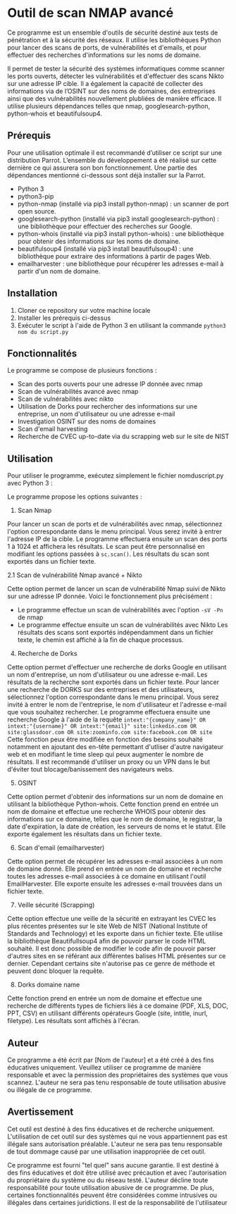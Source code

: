 # Outil de scan NMAP avancé

Ce programme est un ensemble d'outils de sécurité destiné aux tests de pénétration et à la sécurité des réseaux. Il utilise les bibliothèques Python pour lancer des scans de ports, de vulnérabilités et d'emails, et pour effectuer des recherches d'informations sur les noms de domaine.

Il permet de tester la sécurité des systèmes informatiques comme scanner les ports ouverts, détecter les vulnérabilités et d'effectuer des scans Nikto sur une adresse IP cible. Il a également la capacité de collecter des informations via de l’OSINT sur des noms de domaines, des entreprises ainsi que des vulnérabilités nouvellement plubliées de manière efficace. Il utilise plusieurs dépendances telles que nmap, googlesearch-python, python-whois et beautifulsoup4.

## Prérequis

Pour une utilisation optimale il est recommandé d’utiliser ce script sur une distribution Parrot. L’ensemble du développement a été réalisé sur cette dernière ce qui assurera son bon fonctionnement. Une partie des dépendances mentionné ci-dessous sont déjà installer sur la Parrot.

- Python 3
- python3-pip
- python-nmap (installé via pip3 install python-nmap) : un scanner de port open source.
- googlesearch-python (installé via pip3 install googlesearch-python) : une bibliothèque pour effectuer des recherches sur Google.
- python-whois (installé via pip3 install python-whois) : une bibliothèque pour obtenir des informations sur les noms de domaine.
- beautifulsoup4 (installé via pip3 install beautifulsoup4) : une bibliothèque pour extraire des informations à partir de pages Web.
- emailharvester : une bibliothèque pour récupérer les adresses e-mail à partir d'un nom de domaine.


## Installation

1. Cloner ce repository sur votre machine locale
2. Installer les prérequis ci-dessus
3. Exécuter le script à l'aide de Python 3 en utilisant la commande `python3 nom du script.py`

## Fonctionnalités

Le programme se compose de plusieurs fonctions :

- Scan des ports ouverts pour une adresse IP donnée avec nmap
- Scan de vulnérabilités avancé avec nmap
- Scan de vulnérabilités avec nikto
- Utilisation de Dorks pour rechercher des informations sur une entreprise, un nom d'utilisateur ou une adresse e-mail
- Investigation OSINT sur des noms de domaines
- Scan d'email harvesting
- Recherche de CVEC up-to-date via du scrapping web sur le site de NIST

## Utilisation

Pour utiliser le programme, exécutez simplement le fichier nomduscript.py avec Python 3 :

Le programme propose les options suivantes :

1. Scan Nmap

Pour lancer un scan de ports et de vulnérabilités avec nmap, sélectionnez l'option correspondante dans le menu principal. Vous serez invité à entrer l'adresse IP de la cible. Le programme effectuera ensuite un scan des ports 1 à 1024 et affichera les résultats. Le scan peut être personnalisé en modifiant les options passées à `sc.scan()`. Les résultats du scan sont exportés dans un fichier texte.

2.1 Scan de vulnérabilité Nmap avancé + Nikto

Cette option permet de lancer un scan de vulnérabilité Nmap suivi de Nikto sur une adresse IP donnée. Voici le fonctionnement plus précisément :
- Le programme effectue un scan de vulnérabilités avec l'option `-sV -Pn` de nmap
- Le programme effectue ensuite un scan de vulnérabilités avec Nikto
Les résultats des scans sont exportés indépendamment dans un fichier texte, le chemin est affiché à la fin de chaque processus.

4. Recherche de Dorks

Cette option permet d'effectuer une recherche de dorks Google en utilisant un nom d'entreprise, un nom d'utilisateur ou une adresse e-mail. Les résultats de la recherche sont exportés dans un fichier texte. Pour lancer une recherche de DORKS sur des entreprises et des utilisateurs, sélectionnez l'option correspondante dans le menu principal. Vous serez invité à entrer le nom de l'entreprise, le nom d'utilisateur et l'adresse e-mail que vous souhaitez rechercher. Le programme effectuera ensuite une recherche Google à l'aide de la requête `intext:"{company_name}" OR intext:"{username}" OR intext:"{email}" site:linkedin.com OR site:glassdoor.com OR site:zoominfo.com site:facebook.com OR site`
Cette fonction peux être modifiée en fonction des besoins souhaité notamment en ajoutant des en-tête permettant d'utliser d'autre navigateur web et en modifiant le time sleep qui peux augmenter le nombre de résultats.
Il est recommandé d'utiliser un proxy ou un VPN dans le but d'éviter tout blocage/banissement des navigateurs webs.


5. OSINT

Cette option permet d'obtenir des informations sur un nom de domaine en utilisant la bibliothèque Python-whois. Cette fonction prend en entrée un nom de domaine et effectue une recherche WHOIS pour obtenir des informations sur ce domaine, telles que le nom de domaine, le registrar, la date d'expiration, la date de création, les serveurs de noms et le statut. Elle exporte également les résultats dans un fichier texte.

6. Scan d'email (emailharvester)

Cette option permet de récupérer les adresses e-mail associées à un nom de domaine donné. Elle prend en entrée un nom de domaine et recherche toutes les adresses e-mail associées à ce domaine en utilisant l'outil EmailHarvester. Elle exporte ensuite les adresses e-mail trouvées dans un fichier texte.

7. Veille sécurité (Scrapping)

Cette option effectue une veille de la sécurité en extrayant les CVEC les plus récentes présentes sur le site Web de NIST (National Institute of Standards and Technology) et les exporte dans un fichier texte.
Elle utilise la bibliothèque Beautifullsoup4 afin de pouvoir parser le code HTML souhaité.
Il est donc possible de modifier le code afin de pouvoir parser d'autres sites en se référant aux différentes balises HTML présentes sur ce dernier.
Cependant certains site n'autorise pas ce genre de méthode et peuvent donc bloquer la requête.

8. Dorks domaine name

Cette fonction prend en entrée un nom de domaine et effectue une recherche de différents types de fichiers liés à ce domaine (PDF, XLS, DOC, PPT, CSV) en utilisant différents opérateurs Google (site, intitle, inurl, filetype). Les résultats sont affichés à l'écran.


## Auteur
Ce programme a été écrit par [Nom de l'auteur] et a été créé à des fins éducatives uniquement. Veuillez utiliser ce programme de manière responsable et avec la permission des propriétaires des systèmes que vous scannez. L'auteur ne sera pas tenu responsable de toute utilisation abusive ou illégale de ce programme.


## Avertissement
Cet outil est destiné à des fins éducatives et de recherche uniquement. L'utilisation de cet outil sur des systèmes qui ne vous appartiennent pas est illégale sans autorisation préalable. L'auteur ne sera pas tenu responsable de tout dommage causé par une utilisation inappropriée de cet outil.

Ce programme est fourni "tel quel" sans aucune garantie. Il est destiné à des fins éducatives et doit être utilisé avec précaution et avec l'autorisation du propriétaire du système ou du réseau testé. L'auteur décline toute responsabilité pour toute utilisation abusive de ce programme.
De plus, certaines fonctionnalités peuvent être considérées comme intrusives ou illégales dans certaines juridictions. Il est de la responsabilité de l'utilisateur
